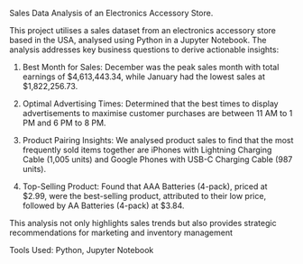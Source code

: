 Sales Data Analysis of an Electronics Accessory Store.

This project utilises a sales dataset from an electronics accessory store based in the USA, analysed using Python in a Jupyter Notebook. The analysis addresses key business questions to derive actionable insights:

1. Best Month for Sales: December was the peak sales month with total earnings of $4,613,443.34, while January had the lowest sales at $1,822,256.73.

2. Optimal Advertising Times: Determined that the best times to display advertisements to maximise customer purchases are between 11 AM to 1 PM and 6 PM to 8 PM.

3. Product Pairing Insights: We analysed product sales to find that the most frequently sold items together are iPhones with Lightning Charging Cable (1,005 units) and Google Phones with USB-C Charging Cable (987 units).

4. Top-Selling Product: Found that AAA Batteries (4-pack), priced at $2.99, were the best-selling product, attributed to their low price, followed by AA Batteries (4-pack) at $3.84.

This analysis not only highlights sales trends but also provides strategic recommendations for marketing and inventory management 

Tools Used: Python, Jupyter Notebook
